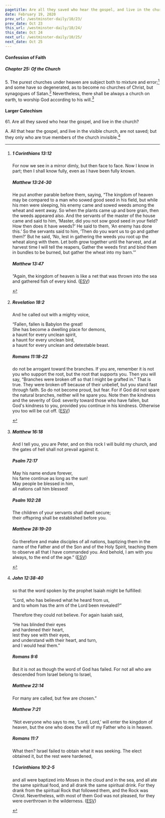 ```yaml
---
pagetitle: Are all they saved who hear the gospel, and live in the church?
date: February 19, 2020
prev_url: /westminster-daily/10/23/
prev_date: Oct 23
this_url: /westminster-daily/10/24/
this_date: Oct 24
next_url: /westminster-daily/10/25/
next_date: Oct 25
---
```


#### Confession of Faith

##### Chapter 25: Of the Church

5\. The purest churches under heaven are subject both to mixture and error;[^fnref:wcf1] and some have so degenerated, as to become no churches of Christ, but synagogues of Satan.[^fnref:wcf2] Nevertheless, there shall be always a church on earth, to worship God according to his will.[^fnref:wcf3]

[^fnref:wcf1]: <div class="esv"><h5>1 Corinthians 13:12</h5> <div class="esv-text"><p id="p46013012.01-1">For now we see in a mirror dimly, but then face to face. Now I know in part; then I shall know fully, even as I have been fully known.</p> </div><h5>Matthew 13:24-30</h5> <div class="esv-text"> <p id="p40013024.06-2">He put another parable before them, saying, <span class="woc">&#8220;The kingdom of heaven may be compared to a man who sowed good seed in his field,</span> <span class="woc">but while his men were sleeping, his enemy came and sowed weeds among the wheat and went away.</span> <span class="woc">So when the plants came up and bore grain, then the weeds appeared also.</span> <span class="woc">And the servants of the master of the house came and said to him, &#8216;Master, did you not sow good seed in your field? How then does it have weeds?&#8217;</span> <span class="woc">He said to them, &#8216;An enemy has done this.&#8217; So the servants said to him, &#8216;Then do you want us to go and gather them?&#8217;</span> <span class="woc">But he said, &#8216;No, lest in gathering the weeds you root up the wheat along with them.</span> <span class="woc">Let both grow together until the harvest, and at harvest time I will tell the reapers, Gather the weeds first and bind them in bundles to be burned, but gather the wheat into my barn.&#8217;&#8221;</span></p> </div><h5>Matthew 13:47</h5> <div class="esv-text"> <p id="p40013047.06-3"><span class="woc">&#8220;Again, the kingdom of heaven is like a net that was thrown into the sea and gathered fish of every kind.</span>  (<a href="http://www.esv.org" class="copyright">ESV</a>)</p> </div> </div>

[^fnref:wcf2]: <div class="esv"><h5>Revelation 18:2</h5> <div class="esv-text"><p id="p66018002.01-1">And he called out with a mighty voice,</p> <div class="block-indent"> <p class="line-group" id="p66018002.09-1">&#8220;Fallen, fallen is Babylon the great!<br /> <span class="indent"></span>She has become a dwelling place for demons,<br /> a haunt for every unclean spirit,<br /> <span class="indent"></span>a haunt for every unclean bird,<br /> <span class="indent"></span>a haunt for every unclean and detestable beast.</p> </div> </div><h5>Romans 11:18-22</h5> <div class="esv-text"><p id="p45011018.01-2">do not be arrogant toward the branches. If you are, remember it is not you who support the root, but the root that supports you. Then you will say, &#8220;Branches were broken off so that I might be grafted in.&#8221; That is true. They were broken off because of their unbelief, but you stand fast through faith. So do not become proud, but fear. For if God did not spare the natural branches, neither will he spare you. Note then the kindness and the severity of God: severity toward those who have fallen, but God's kindness to you, provided you continue in his kindness. Otherwise you too will be cut off.  (<a href="http://www.esv.org" class="copyright">ESV</a>)</p> </div> </div>

[^fnref:wcf3]: <div class="esv"><h5>Matthew 16:18</h5> <div class="esv-text"><p id="p40016018.01-1"><span class="woc">And I tell you, you are Peter, and on this rock I will build my church, and the gates of hell shall not prevail against it.</span></p> </div><h5>Psalm 72:17</h5> <div class="esv-text"><div class="block-indent"> <p class="line-group" id="p19072017.01-2">May his name endure forever,<br /> <span class="indent"></span>his fame continue as long as the sun!<br /> May people be blessed in him,<br /> <span class="indent"></span>all nations call him blessed!</p> </div> </div><h5>Psalm 102:28</h5> <div class="esv-text"><div class="block-indent"> <p class="line-group" id="p19102028.01-3">The children of your servants shall dwell secure;<br /> <span class="indent"></span>their offspring shall be established before you.</p> </div> </div><h5>Matthew 28:19-20</h5> <div class="esv-text"><p id="p40028019.01-4"><span class="woc">Go therefore and make disciples of all nations, baptizing them in the name of the Father and of the Son and of the Holy Spirit,</span> <span class="woc">teaching them to observe all that I have commanded you. And behold, I am with you always, to the end of the age.&#8221;</span>  (<a href="http://www.esv.org" class="copyright">ESV</a>)</p> </div> </div>


#### Larger Catechism

61\. Are all they saved who hear the gospel, and live in the church?

A. All that hear the gospel, and live in the visible church, are not saved; but they only who are true members of the church invisible.[^fnref:wlc1]


[^fnref:wlc1]: <div class="esv"><h5>John 12:38-40</h5> <div class="esv-text"><p id="p43012038.01-1">so that the word spoken by the prophet Isaiah might be fulfilled:</p> <div class="block-indent"> <p class="line-group" id="p43012038.13-1">&#8220;Lord, who has believed what he heard from us,<br /> <span class="indent"></span>and to whom has the arm of the Lord been revealed?&#8221;</p> </div>  <p class="same-paragraph" id="p43012039.01-1">Therefore they could not believe. For again Isaiah said,</p>  <div class="block-indent"> <p class="line-group" id="p43012040.01-1">&#8220;He has blinded their eyes<br /> <span class="indent"></span>and hardened their heart,<br /> lest they see with their eyes,<br /> <span class="indent"></span>and understand with their heart, and turn,<br /> <span class="indent"></span>and I would heal them.&#8221;</p> </div> </div><h5>Romans 9:6</h5> <div class="esv-text"><p id="p45009006.01-2">But it is not as though the word of God has failed. For not all who are descended from Israel belong to Israel,</p> </div><h5>Matthew 22:14</h5> <div class="esv-text"><p id="p40022014.01-3"><span class="woc">For many are called, but few are chosen.&#8221;</span></p> </div><h5>Matthew 7:21</h5> <div class="esv-text"> <p id="p40007021.05-4"><span class="woc">&#8220;Not everyone who says to me, &#8216;Lord, Lord,&#8217; will enter the kingdom of heaven, but the one who does the will of my Father who is in heaven.</span></p> </div><h5>Romans 11:7</h5> <div class="esv-text"><p id="p45011007.01-5">What then? Israel failed to obtain what it was seeking. The elect obtained it, but the rest were hardened,</p> </div><h5>1 Corinthians 10:2-5</h5> <div class="esv-text"><p id="p46010002.01-6">and all were baptized into Moses in the cloud and in the sea, and all ate the same spiritual food, and all drank the same spiritual drink. For they drank from the spiritual Rock that followed them, and the Rock was Christ. Nevertheless, with most of them God was not pleased, for they were overthrown in the wilderness.  (<a href="http://www.esv.org" class="copyright">ESV</a>)</p> </div> </div>

